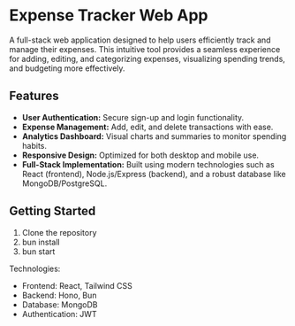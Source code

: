 # Expense Tracker Web App

A full-stack web application designed to help users efficiently track and manage their expenses. This intuitive tool provides a seamless experience for adding, editing, and categorizing expenses, visualizing spending trends, and budgeting more effectively.

## Features

- **User Authentication:** Secure sign-up and login functionality.
- **Expense Management:** Add, edit, and delete transactions with ease.
- **Analytics Dashboard:** Visual charts and summaries to monitor spending habits.
- **Responsive Design:** Optimized for both desktop and mobile use.
- **Full-Stack Implementation:** Built using modern technologies such as React (frontend), Node.js/Express (backend), and a robust database like MongoDB/PostgreSQL.

## Getting Started
1. Clone the repository
2. bun install
3. bun start

Technologies:

- Frontend: React, Tailwind CSS
- Backend: Hono, Bun
- Database: MongoDB
- Authentication: JWT


